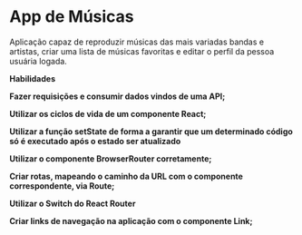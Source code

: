 # App de Músicas

Aplicação capaz de reproduzir músicas das mais variadas bandas e artistas, criar uma lista de músicas favoritas e editar o perfil da pessoa usuária logada.

<b>Habilidades<b>

Fazer requisições e consumir dados vindos de uma API;

Utilizar os ciclos de vida de um componente React;

Utilizar a função setState de forma a garantir que um determinado código só é executado após o estado ser atualizado

Utilizar o componente BrowserRouter corretamente;

Criar rotas, mapeando o caminho da URL com o componente correspondente, via Route;

Utilizar o Switch do React Router<b>

Criar links de navegação na aplicação com o componente Link;
